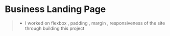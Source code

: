 # Business Landing Page

> - I worked on flexbox , padding , margin , responsiveness of the site through building this project
